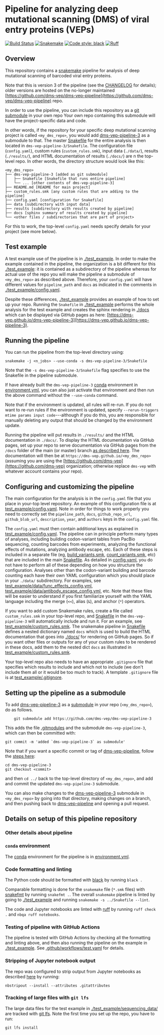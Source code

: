 # Pipeline for analyzing deep mutational scanning (DMS) of viral entry proteins (VEPs)
[![Build Status](https://github.com/dms-vep/dms-vep-pipeline-3/actions/workflows/test.yaml/badge.svg)](https://github.com/dms-vep/dms-vep-pipeline-3/actions/workflows/test.yaml)
[![Snakemake](https://img.shields.io/badge/snakemake-≥7.28.2-brightgreen.svg?style=flat)](https://snakemake.readthedocs.io)
[![Code style: black](https://img.shields.io/badge/code%20style-black-000000.svg)](https://github.com/psf/black)
[![Ruff](https://img.shields.io/endpoint?url=https://raw.githubusercontent.com/charliermarsh/ruff/main/assets/badge/v2.json)](https://github.com/astral-sh/ruff)

## Overview
This repository contains a [snakemake](https://snakemake.readthedocs.io/) pipeline for analysis of deep mutational scanning of barcoded viral entry proteins.

Note that this is version 3 of the pipeline (see the [CHANGELOG](CHANGELOG.md) for details); older versions are hosted on the no-longer maintained [https://github.com/dms-vep/dms-vep-pipeline](https://github.com/dms-vep/dms-vep-pipeline) repo.

In order to use the pipeline, you can include this repository as a [git submodule](https://git-scm.com/book/en/v2/Git-Tools-Submodules) in your own repo
Your own repo containing this submodule will have the project-specific data and code.

In other words, if the repository for your specific deep mutational scanning project is called `<my_dms_repo>`, you would add [dms-vep-pipeline-3](https://github.com/dms-vep/dms-vep-pipeline-3) as a submodule to that.
The master [Snakefile](Snakefile) for the entire analysis is then located in `dms-vep-pipeline-3/Snakefile`.
The configuration file (`config.yaml`), custom rules (`custom_rules.smk`), input data (`./data/`), results (`./results/`), and HTML documentation of results (`./docs/`) are n the top-level repo.
In other words, the directory structure would look like this:

```
<my_dms_repo>
├── dms-vep-pipeline-3 [added as git submodule]
│   ├── Snakefile [Snakefile that runs entire pipeline]
│   └── ... [other contents of dms-vep-pipeline-3]
├── README.md [README for main project]
├── custom_rules.smk [any custom rules that are adding to the pipeline]
├── config.yaml [configuration for Snakefile]
├── data [subdirectory with input data]
├── results [subdirectory with results created by pipeline]
├── docs [sphinx summary of results created by pipeline]
└── <other files / subdirectories that are part of project>
```

For this to work, the top-level `config.yaml` needs specify details for your project (see more below).

## Test example
A test example use of the pipeline is in [./test_example](test_example).
In order to make the example contained in the pipeline, the organization is a bit different for this [./test_example](test_example): it is contained as a subdirectory of the pipeline whereas for actual use of the repo you will make the pipeline a submodule of `<my_dms_repo>` as described above.
Therefore, your `config.yaml` will have different values for `pipeline_path` and `docs` as indicated in the comments in [./test_example/config.yaml](test_example/config.yaml).

Despite these differences, [./test_example](test_example) provides an example of how to set up your repo.
Running the `Snakefile` in [./test_example](test_example) performs the whole analysis for the test example and creates the sphinx rendering in [./docs](docs) which can be displayed via GitHub pages as here: [https://dms-vep.github.io/dms-vep-pipeline-3](https://dms-vep.github.io/dms-vep-pipeline-3).

## Running the pipeline
You can run the pipeline from the top-level directory using:

    snakemake -j <n_jobs> --use-conda -s dms-vep-pipeline-3/Snakefile

Note that the `-s dms-vep-pipeline-3/Snakefile` flag specifies to use the Snakefile in the pipeline submodule.

If have already built the `dms-vep-pipeline-3` [conda](https://docs.conda.io/) environment in [environment.yml](environment.yml), you can also just activate that environment and then run the above command without the `--use-conda` command.

Note that if the environment is updated, all rules will re-run.
If you do not want to re-run rules if the environment is updated, specify `--rerun-triggers mtime params input code`---although if you do this, you are responsible for manually deleting any output that should be changed by the environment update.

Running the pipeline will put results in `./results/` and the HTML documentation in `./docs/`.
To display the HTML documentation via GitHub pages, set up your repo to serve documentation via GitHub pages from the `/docs` folder of the main (or master) branch [as described here](https://docs.github.com/en/pages/getting-started-with-github-pages/configuring-a-publishing-source-for-your-github-pages-site).
The documentation will then be at `https://dms-vep.github.io/<my_dms_repo>` (assuming you are using the [https://github.com/dms-vep](https://github.com/dms-vep) organization; otherwise replace `dms-vep` with whatever account contains your repo).

## Configuring and customizing the pipeline
The main configuration for the analysis is in the `config.yaml` file that you place in your-top level repository.
An example of this configuration file is at [test_example/config.yaml](test_example/config.yaml).
Note in order for things to work properly you need to correctly set the `pipeline_path`, `docs`, `github_repo_url`, `github_blob_url`, `description`, `year`, and `authors` keys in the `config.yaml` file.

The `config.yaml` must then contain additional keys as explained in [test_example/config.yaml](test_example/config.yaml).
The pipeline can in principle perform many types of analyses, including building codon-variant tables from PacBio sequencing, counting barcodes from experiments,  analyzing the functional effects of mutations, analyzing antibody escape, etc. Each of these steps is included in a separate file (eg, [build_variants.smk](build_variants.smk), [count_variants.smk](count_variants.smk), etc) that are included in the main [Snakefile](Snakefile).
As detailed in [config.yaml](config.yaml), you do not have to perform all of these depending on how you structure the configuration.
Analyses other than the codon-variant building and barcode counting each have their own YAML configuration which you should place in your `./data/` subdirectory.
For examples, see [test_example/data/func_effects_config.yml](test_example/data/func_effects_config.yml), [test_example/data/antibody_escape_config.yml](test_example/data/antibody_escape_config.yml), etc.
Note that these files will be easier to understand if you first familiarize yourself with the YAML language including the merge (`<<`), alias (`&`), and anchor (`*`) operators.

If you want to add custom Snakemake rules, create a file called `custom_rules.smk` in your top-level repo, and [Snakefile](Snakefile) in the `dms-vep-pipeline-3` will automatically include and run it.
For an example, see [test_example/custom_rules.smk](test_example/custom_rules.smk).
The snakemake pipeline in [Snakefile](Snakefile) defines a nested dictionary named `docs` which is used to build the HTML documentation that goes into [./docs/](docs) for rendering on GitHub pages.
So if you want other files or outputs for any of your custom rules to be rendered in these docs, add them to the nested dict `docs` as illustrated in [test_example/custom_rules.smk](test_example/custom_rules.smk).

Your top-level repo also needs to have an appropriate `.gitignore` file that specifies which results to include and which not to include (we don't include them all or it would be too much to track).
A template `.gitignore` file is at [test_example/.gitignore](test_example/.gitignore).

## Setting up the pipeline as a submodule
To add [dms-vep-pipeline-3](https://github.com/dms-vep/dms-vep-pipeline-3) as a [submodule](https://git-scm.com/book/en/v2/Git-Tools-Submodules) in your repo (`<my_dms_repo>`), do as follows.

        git submodule add https://github.com/dms-vep/dms-vep-pipeline-3

This adds the file [.gitmodules](.gitmodules) and the submodule `dms-vep-pipeline-3`, which can then be committed with:

    git commit -m 'added `dms-vep-pipeline-3` as submodule'

Note that if you want a specific commit or tag of [dms-vep-pipeline](https://github.com/dms-vep/dms-vep-pipeline), follow the [steps here](https://stackoverflow.com/a/10916398):

    cd dms-vep-pipeline-3
    git checkout <commit>

and then `cd ../` back to the top-level directory of `<my_dms_repo>`, and add and commit the updated `dms-vep-pipeline-3` submodule.

You can also make changes to the [dms-vep-pipeline-3](https://github.com/dms-vep/dms-vep-pipeline) submodule in `<my_dms_repo>` by going into that directory, making changes on a branch, and then pushing back to [dms-vep-pipeline](https://github.com/dms-vep/dms-vep-pipeline-3) and opening a pull request.

## Details on setup of this pipeline repository

### Other details about pipeline

### `conda` environment
The [conda](https://docs.conda.io/) environment for the pipeline is in [environment.yml](environment.yml).

### Code formatting and linting
The Python code should be formatted with [black](https://black.readthedocs.io/) by running `black .`

Comparable formatting is done for the `snakemake` file (`*.smk` files) with [snakefmt](https://github.com/snakemake/snakefmt) by running `snakefmt .`.
The overall `snakemake` pipeline is linted by going to [./test_example](test_example) and running `snakemake -s ../Snakefile --lint`.

The code and Jupyter notebooks are linted with [ruff](https://github.com/astral-sh/ruff) by running `ruff check .` and `nbqa ruff notebooks`.

### Testing of pipeline with GitHub Actions
The pipeline is tested with GitHub Actions by checking all the formatting and linting above, and then also running the pipeline on the example in [./test_example](test_example).
See [.github/workflows/test.yaml](.github/workflows/test.yaml) for details.

### Stripping of Jupyter notebook output
The repo was configured to strip output from Jupyter notebooks as described [here](http://mateos.io/blog/jupyter-notebook-in-git/) by running:

    nbstripout --install --attributes .gitattributes

### Tracking of large files with `git lfs`
The large data files for the test example in [./test_example/sequencing_data/](test_example/sequencing_data/) are tracked with [git lfs](http://arfc.github.io/manual/guides/git-lfs).
Note the first time you set up the repo, you have to run:

    git lfs install
